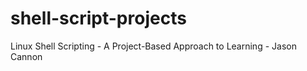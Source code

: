 # shell-script-projects
Linux Shell Scripting - A Project-Based Approach to Learning - Jason Cannon
